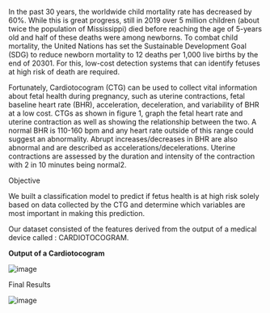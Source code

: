 In the past 30 years, the worldwide child mortality rate has decreased by 60%. While this is great progress, still in 2019 over 5 million children (about twice the population of Mississippi) died before reaching the age of 5-years old and half of these deaths were among newborns. To combat child mortality, the United Nations has set the Sustainable Development Goal (SDG) to reduce newborn mortality to 12 deaths per 1,000 live births by the end of 20301. For this, low-cost detection systems that can identify fetuses at high risk of death are required.

Fortunately, Cardiotocogram (CTG) can be used to collect vital information about fetal health during pregnancy, such as uterine contractions, fetal baseline heart rate (BHR), acceleration, deceleration, and variability of BHR at a low cost. CTGs as shown in figure 1, graph the fetal heart rate and uterine contraction as well as showing the relationship between the two. A normal BHR is 110-160 bpm and any heart rate outside of this range could suggest an abnormality. Abrupt increases/decreases in BHR are also abnormal and are described as accelerations/decelerations. Uterine contractions are assessed by the duration and intensity of the contraction with 2 in 10 minutes being normal2.

Objective

We built a classification model to predict if fetus health is at high risk solely based on data collected by the CTG and determine which variables are most important in making this prediction.

Our dataset consisted of the features derived from the output of a medical device called : CARDIOTOCOGRAM. 

<B> Output of a Cardiotocogram </B>

![image](https://user-images.githubusercontent.com/87246714/142689898-7c6982c2-80b4-4369-872a-c4fd7cd50513.png)

Final Results

![image](https://user-images.githubusercontent.com/87246714/142690002-b56073e0-c7c1-4847-8c22-7073116d40ea.png)
